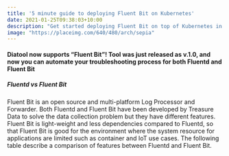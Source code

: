 ```yaml
---
title: '5 minute guide to deploying Fluent Bit on Kubernetes'
date: 2021-01-25T09:38:03+10:00
description: "Get started deploying Fluent Bit on top of Kubernetes in 5 minutes, with a walkthrough using the helm chart and sending data to Splunk."
image: "https://placeimg.com/640/480/arch/sepia"
---
```


#### Diatool now supports “Fluent Bit”! Tool was just released as v.1.0, and now you can automate your troubleshooting process for both Fluentd and Fluent Bit

##### Fluentd vs Fluent Bit

Fluent Bit is an open source and multi-platform Log Processor and Forwarder. Both Fluentd and Fluent Bit have been developed by Treasure Data to solve the data collection problem but they have different features. Fluent Bit is light-weight and less dependencies compared to Fluentd, so that Fluent Bit is good for the environment where the system resource for applications are limited such as container and IoT use cases. The following table describe a comparison of features between Fluentd and Fluent Bit.
